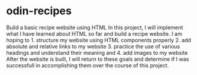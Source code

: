 # odin-recipes
Build a basic recipe website using HTML
In this project, I will implement what I have learned about HTML so far and build a recipe website. I am hoping to 1. structure my website using HTML components properly 2. add absolute and relative links to my website 3. practice the use of various headings and understand their meaning and 4. add images to my website 
After the website is built, I will return to these goals and determine if I was successfull in accomplishing them over the course of this project. 

